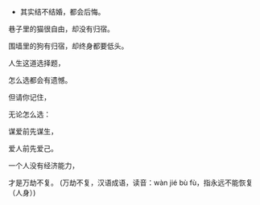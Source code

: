 - 其实结不结婚，都会后悔。

巷子里的猫很自由，却没有归宿。

围墙里的狗有归宿，却终身都要低头。

人生这道选择题，

怎么选都会有遗憾。

但请你记住，

无论怎么选：

谋爱前先谋生，

爱人前先爱己。

一个人没有经济能力，

才是万劫不复。 ​​​(万劫不复，汉语成语，读音：wàn jié bù fù，指永远不能恢复（人身）)
